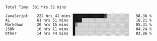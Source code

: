 
<!--START_SECTION:waka-->

```text
Total Time: 381 hrs 32 mins

JavaScript    222 hrs 41 mins ██████████████▓░░░░░░░░░░   58.36 %
AL            61 hrs 51 mins  ████░░░░░░░░░░░░░░░░░░░░░   16.21 %
Markdown      20 hrs 15 mins  █▒░░░░░░░░░░░░░░░░░░░░░░░   05.31 %
JSON          16 hrs 11 mins  █░░░░░░░░░░░░░░░░░░░░░░░░   04.24 %
Other         14 hrs 44 mins  █░░░░░░░░░░░░░░░░░░░░░░░░   03.86 %
```

<!--END_SECTION:waka-->











